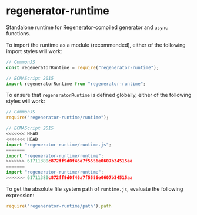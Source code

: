# regenerator-runtime

Standalone runtime for
[Regenerator](https://github.com/facebook/regenerator)-compiled generator
and `async` functions.

To import the runtime as a module (recommended), either of the following
import styles will work:
```js
// CommonJS
const regeneratorRuntime = require("regenerator-runtime");

// ECMAScript 2015
import regeneratorRuntime from "regenerator-runtime";
```

To ensure that `regeneratorRuntime` is defined globally, either of the
following styles will work:
```js
// CommonJS
require("regenerator-runtime/runtime");

// ECMAScript 2015
<<<<<<< HEAD
<<<<<<< HEAD
import "regenerator-runtime/runtime.js";
=======
import "regenerator-runtime/runtime";
>>>>>>> 61711380c872ff9d0f46a7f5556e0607b34515aa
=======
import "regenerator-runtime/runtime";
>>>>>>> 61711380c872ff9d0f46a7f5556e0607b34515aa
```

To get the absolute file system path of `runtime.js`, evaluate the
following expression:
```js
require("regenerator-runtime/path").path
```
